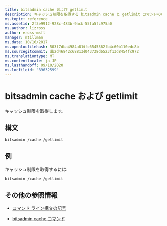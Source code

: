 ```yaml
---
title: bitsadmin cache および getlimit
description: キャッシュ制限を取得する bitsadmin cache と getlimit コマンドの参照記事。
ms.topic: reference
ms.assetid: 2f3e9912-928c-483b-9acb-55fa5fc975a0
ms.author: lizross
author: eross-msft
manager: mtillman
ms.date: 10/16/2017
ms.openlocfilehash: 503f7dba4984a810fc6545362fb4c60b110edc8b
ms.sourcegitcommit: db2d46842c68813d043738d6523f13d8454fc972
ms.translationtype: MT
ms.contentlocale: ja-JP
ms.lasthandoff: 09/10/2020
ms.locfileid: "89632599"
---
```

# <a name="bitsadmin-cache-and-getlimit"></a>bitsadmin cache および getlimit

キャッシュ制限を取得します。

## <a name="syntax"></a>構文

```
bitsadmin /cache /getlimit
```

## <a name="examples"></a>例

キャッシュ制限を取得するには:

```
bitsadmin /cache /getlimit
```

## <a name="additional-references"></a>その他の参照情報

- [コマンド ライン構文の記号](command-line-syntax-key.md)

- [bitsadmin cache コマンド](bitsadmin-cache.md)
